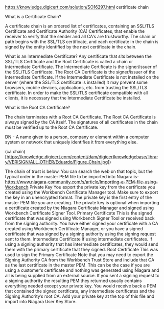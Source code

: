 https://knowledge.digicert.com/solution/SO16297.html
certificate chain

What is a Certificate Chain?

A certificate chain is an ordered list of certificates, containing an SSL/TLS Certificate and Certificate Authority (CA) Certificates, that enable the receiver to verify that the sender and all CA's are trustworthy. 
The chain or path begins with the SSL/TLS certificate, and each certificate in the chain is signed by the entity identified by the next certificate in the chain.

What is an Intermediate Certificate?
Any certificate that sits between the SSL/TLS Certificate and the Root Certificate is called a chain or Intermediate Certificate. 
The Intermediate Certificate is the signer/issuer of the SSL/TLS Certificate. 
The Root CA Certificate is the signer/issuer of the Intermediate Certificate. 
If the Intermediate Certificate is not installed on the server (where the SSL/TLS certificate is installed) it may prevent some browsers, mobile devices, applications, etc. from trusting the SSL/TLS certificate. 
In order to make the SSL/TLS certificate compatible with all clients, it is necessary that the Intermediate Certificate be installed.
 

What is the Root CA Certificate?

The chain terminates with a Root CA Certificate. The Root CA Certificate is always signed by the CA itself. The signatures of all certificates in the chain must be verified up to the Root CA Certificate.

DN - A name given to a person, company or element within a computer system or network that uniquely identifies it from everything else.


(ca chain)[https://knowledge.digicert.com/content/dam/digicertknowledgebase/library/VERISIGN/ALL_OTHER/Eduardo/Figure_Chain.jpg])

The chain of trust is below. You can search the web on that topic, but the typical order in the master PEM file to be imported into Niagara is- 
 https://www.niagara-community.com/s/article/Importing-a-PEM-file-using-Workbench
Private Key
You export the private key from the certificate you created using the Workbench Certificate Manager tool. Make sure to export the key in an unencrypted format.
The private key is the first entry of the master PEM file you are creating.
The private key is optional when importing a certificate created by the Niagara Certificate Manager and signed using Workbench Certificate Signer Tool.
Primary Certificate
This is the signed certificate that was signed using Workbench Signer Tool or received back from the signing authority. You have either signed your certificate with a CA created using Workbench Certificate Manager, or you have a signed certificate that was signed by a signing authority using the signing request sent to them.
Intermediate Certificate
If using intermediate certificates.
If using a signing authority that has intermediate certificates, they would send them with the primary certificate that they signed.
Root Certificate
This was used to sign the Primary Certificate
Note that you may need to export the Signing Authority CA from the Workbench Trust Store and include that CA as the last certificate in the master PEM. This can be the case if you are using a customer’s certificate and nothing was generated using Niagara and all is being supplied from an external source.
If you sent a signing request to a signing authority the resulting PEM they returned usually contains everything needed except your private key. You would receive back a PEM that contained the signed certificate, any intermediate certificates and the Signing Authority’s root CA. Add your private key at the top of this file and import into Niagara User Key Store.  
